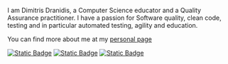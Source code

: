 I am Dimitris Dranidis, a Computer Science educator and a Quality Assurance practitioner. I have a passion for Software quality, clean code, testing and in particular automated testing, agility and education.

You can find more about me at my [personal page](https://dranidis.github.io/about/)

[![Static Badge](https://img.shields.io/badge/Dimitris_Dranidis-black?logo=linkedin)](https://www.linkedin.com/in/dranidis/)
[![Static Badge](https://img.shields.io/badge/%40dranidis-black?logo=twitter)](https://twitter.com/dranidis)
[![Static Badge](https://img.shields.io/badge/Dimitris_Dranidis-black)](https://dranidis.github.io)


